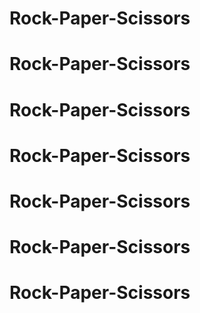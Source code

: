 # Rock-Paper-Scissors
# Rock-Paper-Scissors
# Rock-Paper-Scissors
# Rock-Paper-Scissors
# Rock-Paper-Scissors
# Rock-Paper-Scissors
# Rock-Paper-Scissors
